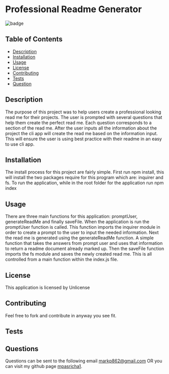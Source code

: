 # Professional Readme Generator
![badge](https://img.shields.io/badge/License-Unlicense)

## Table of Contents 
* [Description](#description)
* [Installation](#installation)
* [Usage](#usage)
* [License](#license)
* [Contributing](#contributing)
* [Tests](#tests)
* [Question](#questions)

## Description
The purpose of this project was to help users create a professional looking read me for their projects. The user is prompted with several questions that help them create the perfect read me. Each question corresponds to a section of the read me. After the user inputs all the information about the project the cli app will create the read me based on the information input. This will ensure the user is using best practice with their readme in an easy to use cli app. 
## Installation
The install process for this project are fairly simple. First run npm install, this will install the two packages require for this program which are: inquirer and fs. To run the application, while in the root folder for the application run npm index
## Usage 
There are three main functions for this application: promptUser, generateReadMe and finally saveFile. When the application is run the promptUser function is called. This function imports the inquirer module in order to create a prompt to the user to input the needed information. Next the read me is generated using the generateReadMe function. A simple function that takes the answers from prompt user and uses that information to return a readme document already marked up. Then the saveFile function imports the fs module and saves the newly created read me. This is all controlled from a main function within the index.js file. 
## License
This application is licensed by Unlicense
## Contributing
Feel free to fork and contribute in anyway you see fit. 
## Tests
## Questions
Questions can be sent to the following email markp862@gmail.com 
OR you can visit my github page [mpasricha1](https://github.com/mpasricha1).


